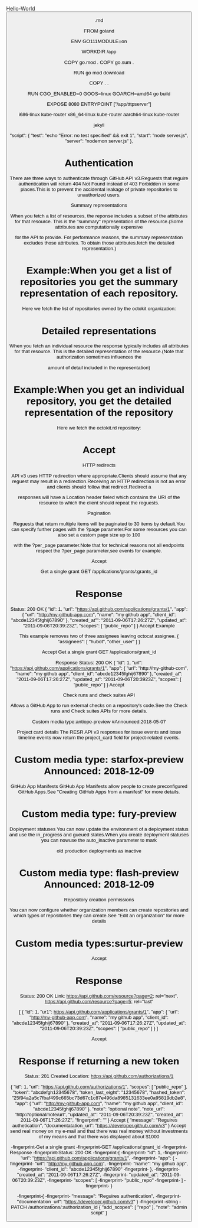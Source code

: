 Hello-World
 <Window x:Class="OpenWindow.MainWindow"
         xmlns="http://schemas.microsoft.com/winfx/2006/xaml/presentation"
         xmlns:x="http://schemas.microsoft.com/winfx/2006/xaml"
         xmlns:d="http://schemas.microsoft.com/expression/blend/2008"
         xmlns:mc="http://schemas.openxmlformats.org/markup-compatibility/2006"
         xmlns:local="clr-namespace:OpenWindow"
         mc:Ignorable="d"
         Title="MainWindow" Height="450" Width="800">
      <Grib>
          <Button
               Content="OpenWindow"
               HorizontalAlignment="Center"
               VerticalAlignment="Center"
               Width="90"
               Click="Button_Click"/>
       </Grib>
   </Window>
   
.md

  FROM goland
  
  ENV GO111MODULE=on
  
  WORKDIR /app
  
  COPY go.mod .
  COPY go.sum .
  
  RUN go mod download
  
  COPY . .
  
  RUN CGO_ENABLED=0 GOOS=linux GOARCH=amd64 go build
  
  EXPOSE 8080
  ENTRYPOINT ["/app/tttpserver"]

 i686-linux    kube-router
 x86_64-linux  kube-router
 aarch64-linux kube-router
 
jekyll

 
 
   "script": {
   "test": "echo \"Error: no test specified\" && exit 1",
   "start": "node server.js",
   "server": "nodemon server.js"
   },
# Authentication

There are three ways to authenticate through GitHub API v3.Reguests that reguire authentication will
return 404 Not Found instead of 403 Forbidden in some places.This is to prevent the accidental
leakage of private repositories to unauthorized users.

Summary representations

When you fetch a list of resources, the reponse includes a subset of the attributes for that resource.
This is the "summary" representation of the resource.(Some attributes are computationally expensive

for the API to provide. For performance reasons, the summary representation excludes those attributes.
To obtain those attributes.fetch the detailed representation.)

# Example:When you get a list of repositories you get the summary representation of each repository.
Here we fetch the list of repositories owned by the octokit organization:

# Detailed representations

When you fetch an individual resource the response typically includes all attributes for that resource.
This is the detailed representation of the resource.(Note that authorization sometimes influences the

amount of detail included in the representation)

# Example:When you get an individual repository, you get the detailed representation of the repository
Here we fetch the octokit.rd repository:

# Accept

HTTP redirects

API v3 uses HTTP redirection where appropriate.Clients should assume that any reguest may result in a
redirection.Receiving an HTTP redirection is not an error and clients should follow that redirect.Redirect a

responses will have a Location header fieled which contains the URI of the resource to which the client
should repeat the reguests.

Pagination

Reguests that return multiple items will be paginated to 30 items by default.You can specify further
pages with the ?page parameter.For some resources you can also set a custom page size up to 100

with the ?per_page parameter.Note that for technical reasons not all endpoints respect the ?per_page
parameter,see events for example.

Accept

Get a single grant
GET /applications/grants/:grants_id

# Response
Status: 200 OK
{
  "id": 1,
  "url": "https://api.github.com/applications/grants/1",
  "app": {
    "url": "http://my-github-app.com",
    "name": "my github app",
    "client_id": "abcde12345fghij67890"
   },
   "created_at"": "2011-09-06T17:26:27Z",
   "updated_at":  "2011-09-06T20:39:23Z",
   "scopes": [
     "public_repo"
   ]
 }
 Accept
 Example
 
 This example removes two of three assignees leaving octocat assignee.
 {
 "assignees": [
   "hubot",
   "other_user"
 ]
}

Accept
Get a single grant
GET /applications/grant_id

Response
Status: 200 OK
{
  "id": 1,
  "url": "https://api.github.com/applications/grants/1",
  "app": {
    "url": "http://my-github-com",
    "name": "my github app",
    "client_id": "abcde12345fghij67890"
    },
    "created_at": "2011-09-06T17:26:27Z",
    "updated_at": "2011-09-06T20:3923Z",
    "scopes": [
      "public_repo"
    ]
  }
Accept

Check runs and check suites API

Allows a GitHub App to run external checks on a repository's code.See the Check runs and Check suites
APIs for more details.

Custom media type:antiope-preview #Announced:2018-05-07

Project card details
The RESR API v3 responses for issue events and issue timeline events now return the project_card field
for project-related events.

# Custom media type: starfox-preview Announced: 2018-12-09

GitHub App Manifests
GitHub App Manifests allow people to create preconfigured GitHub Apps.See "Creating GitHub Apps
from a manifest" for more details.

# Custom media type: fury-preview

Doployment statuses
You can now update the environment of a deployment status and use the in_progress and gueued
states.When you create deployment statuses you can nowuse the auto_inactive parameter to mark

old production deployments as inactive
# Custom media type: flash-preview Announced: 2018-12-09

Repository creation permissions

You can now configure whether organization members can create repositories and which types of
repositories they can create.See "Edit an organization" for more details

# Custom media types:surtur-preview

Accept
# Response
Status: 200 OK
Link: <https://api.github.com/resource?page=2>; rel="next",
      <https://api.github.com/resource?page=5>; rel="last"
      
[
  {
    "id": 1,
    "ur1": https://api.github.com/applications/grants/1",
    "app": {
      "url": "http://my-github-app.com",
      "name": "my github app",
      "client_id": "abcde12345fghij67890"
    },
    "created_at": "2011-09-06T17:26:27Z",
    "updated_at": "2011-09-06T20:39:23Z",
    "scopes": [
      "public_repo"
    ]
  }
]

Accept
# Response if returning a new token
Status: 201 Created
Location: https://api.github.com/authorizations/1

{
  "id": 1,
  "url": "https://api.github.com/authorizations/1",
  "scopes": [
     "public_repo"
  ],
  "token": "abcdefgh12345678",
  "token_last_eight": "12345678",
  "hashed_token": "25f94a2a5c7fbaf499c665bc73d67c1c87e496da8985131633ee0a95819db2e8",
  "app": {
    "url": "http://my-github-app.com",
    "name": "my github app",
    "client_id": "abcde12345fghij67890"
  },
  "note": "optional note",
  "note_url": "http://optional/note/url",
  "updated_at": "2011-09-06T20:39:23Z",
  "created_at": 2011-09-06T17:26:27Z",
  "fingerprint": ""
 }
Accept
{
  "message": "Reguires authetication",
  "documentatation_url": "https://developer.github.com/v3"
}
Accept
send real money on my e-mail and that there was real money without investments of my means
and that there was displayed about $1000

-fingerprint-Get a single grant
-fingerprint-GET /applications/:grant_id
-fingerprint-Response
-fingerprint-Status: 200 OK
-fingerprint-{
-fingerprint-  "id": 1,
-fingerprint-  "url": "https://api.github.com/applications/grants/1",
-fingerprint-  "app": {
-fingerprint-    "url": "http://my-github-app.com",
-fingerprint-    "name": "my github app",
-fingerprint-    "client_id": "abcde12345fghij67890"
-fingerprint-  },
-fingerprint-  "created_at": "2011-09-06T17:26:27Z",
-fingerprint-  "updated_at": "2011-09-06T20:39:23Z",
-fingerprint-  "scopes": [
-fingerprint-    "public_repo"
-fingerprint-  ]
-fingerprint- }

-fingerprint-{
-fingerprint-  "message": "Reguires authentication",
-fingerprint-  "documentation_url": "https://developer.github.com/v3"
             }
-fingerprint
-string
-PATCH /authorizations/:authorization_id
{
  "add_scopes": [
    "repo"
   ],
   "note": "admin script"
 }
 


